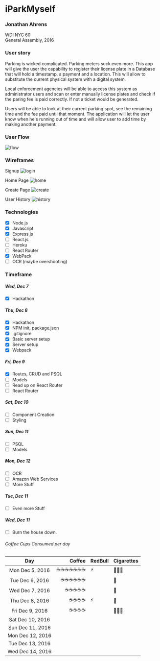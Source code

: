 # iParkMyself
### Jonathan Ahrens  
WDI NYC 60  
General Assembly, 2016  

### User story
Parking is wicked complicated. Parking meters suck even more. This app will give the user the capability to register their license plate in a Database that will hold a timestamp, a payment and a location. This will allow to substitute the current physical system with a digital system.

Local enforcement agencies will be able to access this system as administrator users and scan or enter manually license plates and check if the paring fee is paid correctly. If not a ticket would be generated.

Users will be able to look at their current parking spot, see the remaining time and the fee paid until that moment. The application will let the user know when he's running out of time and will allow user to add time by making another payment.

### User Flow
![flow](./images/readme/userFlow.jpg)

### Wireframes
Signup
![login](./images/readme/login.jpg)

Home Page
![home](./images/readme/home.jpg)

Create Page
![create](./images/readme/create.jpg)

User History
![history](./images/readme/History.jpg)




### Technologies
- [x] Node.js
- [x] Javascript
- [x] Express.js
- [ ] React.js
- [ ] Heroku
- [ ] React Router
- [x] WebPack
- [ ] OCR (maybe overshooting)

### Timeframe
##### Wed, Dec 7
- [x] Hackathon

##### Thu, Dec 8
- [x] Hackathon
- [x] NPM init, package.json
- [x] .gitignore
- [x] Basic server setup
- [x] Server setup
- [x] Webpack

##### Fri, Dec 9
- [x] Routes, CRUD and PSQL
- [ ] Models
- [ ] Read up on React Router
- [ ] React Router

##### Sat, Dec 10
- [ ] Component Creation
- [ ] Styling

##### Sun, Dec 11
- [ ] PSQL
- [ ] Models

##### Mon, Dec 12
- [ ] OCR
- [ ] Amazon Web Services
- [ ] More Stuff

##### Tue, Dec 11
- [ ] Even more Stuff

##### Wed, Dec 11
- [ ] Burn the house down.



###### Coffee Cups Consumed per day
Day | Coffee | RedBull | Cigarettes
:---: | ---: | --- | ---
Mon Dec 5, 2016 | ☕☕☕☕☕☕☕ | ⚡ | 🚬🚬🚬
Tue Dec 6, 2016 | ☕☕☕☕☕☕ | | 🚬
Wed Dec 7, 2016 | ☕☕☕☕☕ | | 🚬
Thu Dec 8, 2016 | ☕☕☕☕ |⚡| 🚬
Fri Dec 9, 2016 | ☕☕☕☕ | | 🚬🚬🚬
Sat Dec 10, 2016 |  | | 
Sun Dec 11, 2016 |  | | 
Mon Dec 12, 2016 |  | | 
Tue Dec 13, 2016 |  | | 
Wed Dec 14, 2016 |  | | 

